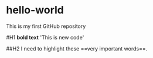 # hello-world
This is my first GitHub repository

#H1
**bold text**
'This is new code'

##H2
I need to highlight these ==very important words==.
